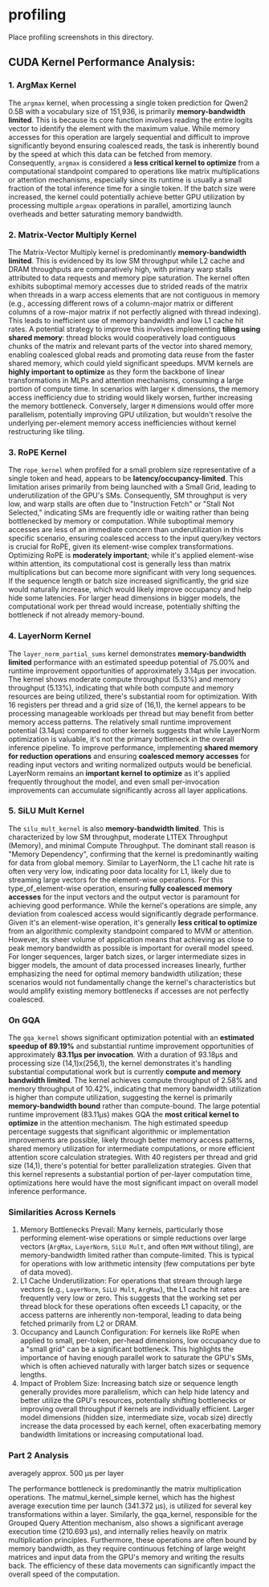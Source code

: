 # profiling

Place profiling screenshots in this directory.

## CUDA Kernel Performance Analysis: 

### 1. ArgMax Kernel

The `argmax` kernel, when processing a single token prediction for Qwen2 0.5B with a vocabulary size of 151,936, is primarily **memory-bandwidth limited**. This is because its core function involves reading the entire logits vector to identify the element with the maximum value. While memory accesses for this operation are largely sequential and difficult to improve significantly beyond ensuring coalesced reads, the task is inherently bound by the speed at which this data can be fetched from memory. Consequently, `argmax` is considered a **less critical kernel to optimize** from a computational standpoint compared to operations like matrix multiplications or attention mechanisms, especially since its runtime is usually a small fraction of the total inference time for a single token. If the batch size were increased, the kernel could potentially achieve better GPU utilization by processing multiple `argmax` operations in parallel, amortizing launch overheads and better saturating memory bandwidth. 

### 2. Matrix-Vector Multiply Kernel

The Matrix-Vector Multiply kernel is predominantly **memory-bandwidth limited**. This is evidenced by its low SM throughput while L2 cache and DRAM throughputs are comparatively high, with primary warp stalls attributed to data requests and memory pipe saturation. The kernel often exhibits suboptimal memory accesses due to strided reads of the matrix when threads in a warp access elements that are not contiguous in memory (e.g., accessing different rows of a column-major matrix or different columns of a row-major matrix if not perfectly aligned with thread indexing). This leads to inefficient use of memory bandwidth and low L1 cache hit rates. A potential strategy to improve this involves implementing **tiling using shared memory**: thread blocks would cooperatively load contiguous chunks of the matrix and relevant parts of the vector into shared memory, enabling coalesced global reads and promoting data reuse from the faster shared memory, which could yield significant speedups. MVM kernels are **highly important to optimize** as they form the backbone of linear transformations in MLPs and attention mechanisms, consuming a large portion of compute time. In scenarios with larger `K` dimensions, the memory access inefficiency due to striding would likely worsen, further increasing the memory bottleneck. Conversely, larger `M` dimensions would offer more parallelism, potentially improving GPU utilization, but wouldn't resolve the underlying per-element memory access inefficiencies without kernel restructuring like tiling.

### 3. RoPE Kernel 

The `rope_kernel` when profiled for a small problem size representative of a single token and head, appears to be **latency/occupancy-limited**. This limitation arises primarily from being launched with a Small Grid, leading to underutilization of the GPU's SMs. Consequently, SM throughput is very low, and warp stalls are often due to "Instruction Fetch" or "Stall Not Selected," indicating SMs are frequently idle or waiting rather than being bottlenecked by memory or computation. While suboptimal memory accesses are less of an immediate concern than underutilization in this specific scenario, ensuring coalesced access to the input query/key vectors is crucial for RoPE, given its element-wise complex transformations. Optimizing RoPE is **moderately important**; while it's applied element-wise within attention, its computational cost is generally less than matrix multiplications but can become more significant with very long sequences. If the sequence length or batch size increased significantly, the grid size would naturally increase, which would likely improve occupancy and help hide some latencies. For larger head dimensions in bigger models, the computational work per thread would increase, potentially shifting the bottleneck if not already memory-bound.

### 4. LayerNorm Kernel

The `layer_norm_partial_sums` kernel demonstrates **memory-bandwidth limited** performance with an estimated speedup potential of 75.00% and runtime improvement opportunities of approximately 3.14μs per invocation. The kernel shows moderate compute throughput (5.13%) and memory throughput (5.13%), indicating that while both compute and memory resources are being utilized, there's substantial room for optimization. With 16 registers per thread and a grid size of (16,1), the kernel appears to be processing manageable workloads per thread but may benefit from better memory access patterns. The relatively small runtime improvement potential (3.14μs) compared to other kernels suggests that while LayerNorm optimization is valuable, it's not the primary bottleneck in the overall inference pipeline. To improve performance, implementing **shared memory for reduction operations** and ensuring **coalesced memory accesses** for reading input vectors and writing normalized outputs would be beneficial. LayerNorm remains an **important kernel to optimize** as it's applied frequently throughout the model, and even small per-invocation improvements can accumulate significantly across all layer applications.

### 5. SiLU Mult Kernel

The `silu_mult_kernel` is also **memory-bandwidth limited**. This is characterized by low SM throughput, moderate L1TEX Throughput (Memory), and minimal Compute Throughput. The dominant stall reason is "Memory Dependency", confirming that the kernel is predominantly waiting for data from global memory. Similar to LayerNorm, the L1 cache hit rate is often very very low, indicating poor data locality for L1, likely due to streaming large vectors for the element-wise operations. For this type_of_element-wise operation, ensuring **fully coalesced memory accesses** for the input vectors and the output vector is paramount for achieving good performance. While the kernel's operations are simple, any deviation from coalesced access would significantly degrade performance. Given it's an element-wise operation, it's generally **less critical to optimize** from an algorithmic complexity standpoint compared to MVM or attention. However, its sheer volume of application means that achieving as close to peak memory bandwidth as possible is important for overall model speed. For longer sequences, larger batch sizes, or larger intermediate sizes in bigger models, the amount of data processed increases linearly, further emphasizing the need for optimal memory bandwidth utilization; these scenarios would not fundamentally change the kernel's characteristics but would amplify existing memory bottlenecks if accesses are not perfectly coalesced.

### On GQA

The `gqa_kernel` shows significant optimization potential with an **estimated speedup of 89.19%** and substantial runtime improvement opportunities of approximately **83.11μs per invocation**. With a duration of 93.18μs and processing size (14,1)x(256,1), the kernel demonstrates it's handling substantial computational work but is currently **compute and memory bandwidth limited**. The kernel achieves compute throughput of 2.58% and memory throughput of 10.42%, indicating that memory bandwidth utilization is higher than compute utilization, suggesting the kernel is primarily **memory-bandwidth bound** rather than compute-bound. The large potential runtime improvement (83.11μs) makes GQA the **most critical kernel to optimize** in the attention mechanism. The high estimated speedup percentage suggests that significant algorithmic or implementation improvements are possible, likely through better memory access patterns, shared memory utilization for intermediate computations, or more efficient attention score calculation strategies. With 40 registers per thread and grid size (14,1), there's potential for better parallelization strategies. Given that this kernel represents a substantial portion of per-layer computation time, optimizations here would have the most significant impact on overall model inference performance.

### Similarities Across Kernels

1.  Memory Bottlenecks Prevail: Many kernels, particularly those performing element-wise operations or simple reductions over large vectors (`ArgMax`, `LayerNorm`, `SiLU Mult`, and often `MVM` without tiling), are memory-bandwidth limited rather than compute-limited. This is typical for operations with low arithmetic intensity (few computations per byte of data moved).
2.  L1 Cache Underutilization: For operations that stream through large vectors (e.g., `LayerNorm`, `SiLU Mult`, `ArgMax`), the L1 cache hit rates are frequently very low or zero. This suggests that the working set per thread block for these operations often exceeds L1 capacity, or the access patterns are inherently non-temporal, leading to data being fetched primarily from L2 or DRAM.
3.  Occupancy and Launch Configuration: For kernels like RoPE when applied to small, per-token, per-head dimensions, low occupancy due to a "small grid" can be a significant bottleneck. This highlights the importance of having enough parallel work to saturate the GPU's SMs, which is often achieved naturally with larger batch sizes or sequence lengths.
4.  Impact of Problem Size: Increasing batch size or sequence length generally provides more parallelism, which can help hide latency and better utilize the GPU's resources, potentially shifting bottlenecks or improving overall throughput if kernels are individually efficient. Larger model dimensions (hidden size, intermediate size, vocab size) directly increase the data processed by each kernel, often exacerbating memory bandwidth limitations or increasing computational load.


### Part 2 Analysis

averagely approx. 500 µs per layer

The performance bottleneck is predominantly the matrix multiplication operations. The matmul_kernel_simple kernel, which has the highest average execution time per launch (341.372 µs), is utilized for several key transformations within a layer. Similarly, the gqa_kernel, responsible for the Grouped Query Attention mechanism, also shows a significant average execution time (210.693 µs), and internally relies heavily on matrix multiplication principles.
Furthermore, these operations are often bound by memory bandwidth, as they require continuous fetching of large weight matrices and input data from the GPU's memory and writing the results back. The efficiency of these data movements can significantly impact the overall speed of the computation.
